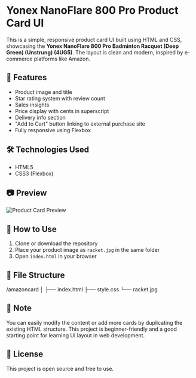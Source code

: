 # Yonex NanoFlare 800 Pro Product Card UI

This is a simple, responsive product card UI built using HTML and CSS, showcasing the **Yonex NanoFlare 800 Pro Badminton Racquet (Deep Green) (Unstrung) (4UG5)**. The layout is clean and modern, inspired by e-commerce platforms like Amazon.

## 🔧 Features

- Product image and title
- Star rating system with review count
- Sales insights
- Price display with cents in superscript
- Delivery info section
- "Add to Cart" button linking to external purchase site
- Fully responsive using Flexbox

## 🛠️ Technologies Used

- HTML5
- CSS3 (Flexbox)

## 📷 Preview

![Product Card Preview](screenshot.png)

## 🚀 How to Use

1. Clone or download the repository
2. Place your product image as `racket.jpg` in the same folder
3. Open `index.html` in your browser

## 📁 File Structure

/amazoncard
│
├── index.html
├── style.css
└── racket.jpg


## 📌 Note

You can easily modify the content or add more cards by duplicating the existing HTML structure. This project is beginner-friendly and a good starting point for learning UI layout in web development.

## 📝 License

This project is open source and free to use.

